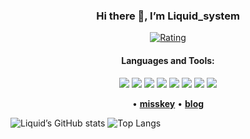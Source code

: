 <h3 align="center">Hi there 👋, I&rsquo;m Liquid_system</h3>
<p>
  <div align="center" >
  <a href="https://atcoder.jp/users/Liquid_system?contestType=algo">
    <img src="https://badgen.org/img/atcoder/Liquid_system/rating/algorithm?style=social" alt="Rating">
  </a>
    </div>
</p>
<h4 align="center" >Languages and Tools:</h4>
<p align="center">
  <img src="https://img.shields.io/badge/NeoVim-%2357A143.svg?&amp;style=for-the-badge&amp;logo=neovim&amp;logoColor=white">
  <img src="https://img.shields.io/badge/C-00599C?style=for-the-badge&amp;logo=c&amp;logoColor=white">
  <img src="https://img.shields.io/badge/C%2B%2B-00599C?style=for-the-badge&amp;logo=c%2B%2B&amp;logoColor=white">
  <img src="https://img.shields.io/badge/Python-14354C?style=for-the-badge&amp;logo=python&amp;logoColor=white">
  <img src="https://img.shields.io/badge/JavaScript-F7DF1E?style=for-the-badge&amp;logo=JavaScript&amp;logoColor=black">
  <img src="https://img.shields.io/badge/TypeScript-007ACC?style=for-the-badge&amp;logo=typescript&amp;logoColor=white">
  <img src="https://img.shields.io/badge/Go-00ADD8?style=for-the-badge&amp;logo=go&amp;logoColor=white">
  <img src="https://img.shields.io/badge/Lua-2C2D72?style=for-the-badge&amp;logo=lua&amp;logoColor=white">
</p>

<p align="center">
•
<b><a href="https://misskey.io/@Liquid_system"> misskey</a></b>
•
<b><a href="https://liquid-system.github.io"> blog</a></b>
</p>
<p>
  <img src="https://github-readme-stats.vercel.app/api?username=Liquid-system&amp;show_icons=true"
    alt="Liquid&rsquo;s GitHub stats">
  <img src="https://github-readme-stats.vercel.app/api/top-langs/?username=Liquid-system&amp;layout=compact"
    alt="Top Langs">
</p>
